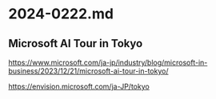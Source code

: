 # 2024-0222.md


## Microsoft AI Tour in Tokyo



https://www.microsoft.com/ja-jp/industry/blog/microsoft-in-business/2023/12/21/microsoft-ai-tour-in-tokyo/

https://envision.microsoft.com/ja-JP/tokyo



